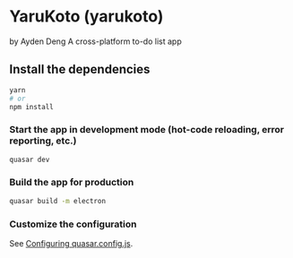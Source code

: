 # YaruKoto (yarukoto)


by Ayden Deng
A cross-platform to-do list app

## Install the dependencies
```bash
yarn
# or
npm install
```

### Start the app in development mode (hot-code reloading, error reporting, etc.)
```bash
quasar dev 
```


### Build the app for production
```bash
quasar build -m electron
```

### Customize the configuration
See [Configuring quasar.config.js](https://v2.quasar.dev/quasar-cli-vite/quasar-config-js).
